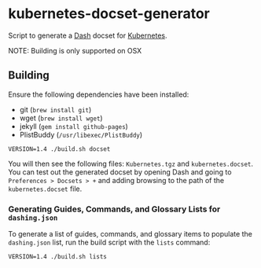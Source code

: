 # kubernetes-docset-generator
Script to generate a [Dash](https://kapeli.com/dash) docset for [Kubernetes](https://kubernetes.io).

NOTE: Building is only supported on OSX

## Building

Ensure the following dependencies have been installed:

* git (`brew install git`)
* wget (`brew install wget`)
* jekyll (`gem install github-pages`)
* PlistBuddy (`/usr/libexec/PlistBuddy`)

```
VERSION=1.4 ./build.sh docset
```

You will then see the following files: `Kubernetes.tgz` and `kubernetes.docset`. You can test out the generated docset by opening Dash and going to `Preferences > Docsets > +` and adding browsing to the path of the `kubernetes.docset` file.

### Generating Guides, Commands, and Glossary Lists for `dashing.json`

To generate a list of guides, commands, and glossary items to populate the `dashing.json` list, run the build script with the `lists` command:

```
VERSION=1.4 ./build.sh lists
```
